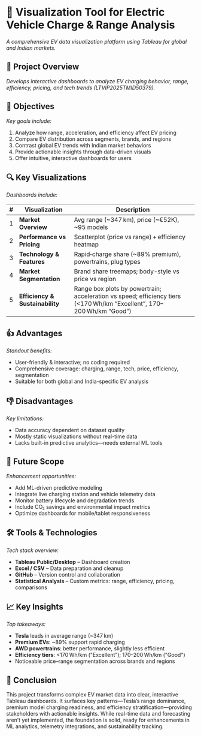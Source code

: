 🎯 **Visualization Tool for Electric Vehicle Charge & Range Analysis**  
===  
_A comprehensive EV data visualization platform using Tableau for global and Indian markets._

📌 **Project Overview**  
---  
_Develops interactive dashboards to analyze EV charging behavior, range, efficiency, pricing, and tech trends (LTVIP2025TMID50379)._

🎯 **Objectives**  
---  
_Key goals include:_  
1. Analyze how range, acceleration, and efficiency affect EV pricing  
2. Compare EV distribution across segments, brands, and regions  
3. Contrast global EV trends with Indian market behaviors  
4. Provide actionable insights through data-driven visuals  
5. Offer intuitive, interactive dashboards for users  

🔍 **Key Visualizations**  
---  
*Dashboards include:*  

| # | Visualization | Description |
|:-:|----------------|-------------|
| 1 | **Market Overview** | Avg range (~347 km), price (~€52K), ~95 models |
| 2 | **Performance vs Pricing** | Scatterplot (price vs range) + efficiency heatmap |
| 3 | **Technology & Features** | Rapid‑charge share (~89% premium), powertrains, plug types |
| 4 | **Market Segmentation** | Brand share treemaps; body-style vs price vs region |
| 5 | **Efficiency & Sustainability** | Range box plots by powertrain; acceleration vs speed; efficiency tiers (<170 Wh/km “Excellent”, 170–200 Wh/km “Good”) |

👍 **Advantages**  
---  
*Standout benefits:*  
- User-friendly & interactive; no coding required  
- Comprehensive coverage: charging, range, tech, price, efficiency, segmentation  
- Suitable for both global and India-specific EV analysis  

👎 **Disadvantages**  
---  
*Key limitations:*  
- Data accuracy dependent on dataset quality  
- Mostly static visualizations without real-time data  
- Lacks built-in predictive analytics—needs external ML tools  

🚀 **Future Scope**  
---  
*Enhancement opportunities:*  
- Add ML-driven predictive modeling  
- Integrate live charging station and vehicle telemetry data  
- Monitor battery lifecycle and degradation trends  
- Include CO₂ savings and environmental impact metrics  
- Optimize dashboards for mobile/tablet responsiveness  

🛠 **Tools & Technologies**  
---  
*Tech stack overview:*  
- **Tableau Public/Desktop** – Dashboard creation  
- **Excel / CSV** – Data preparation and cleanup  
- **GitHub** – Version control and collaboration  
- **Statistical Analysis** – Custom metrics: range, efficiency, pricing, comparisons  

📈 **Key Insights**  
---  
*Top takeaways:*  
- **Tesla** leads in average range (~347 km)  
- **Premium EVs**: ~89% support rapid charging  
- **AWD powertrains**: better performance, slightly less efficient  
- **Efficiency tiers**: <170 Wh/km ("Excellent"); 170–200 Wh/km ("Good")  
- Noticeable price–range segmentation across brands and regions  

🧾 **Conclusion**  
---  
This project transforms complex EV market data into clear, interactive Tableau dashboards. It surfaces key patterns—Tesla’s range dominance, premium model charging readiness, and efficiency stratification—providing stakeholders with actionable insights. While real-time data and forecasting aren’t yet implemented, the foundation is solid, ready for enhancements in ML analytics, telemetry integrations, and sustainability tracking.
